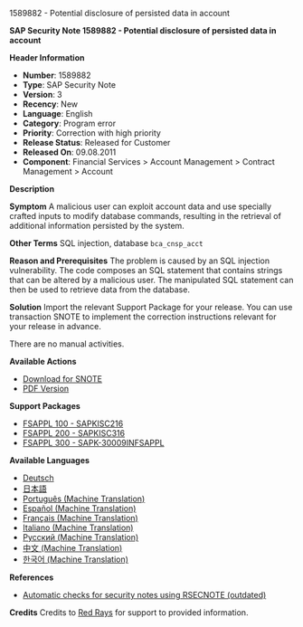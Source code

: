 1589882 - Potential disclosure of persisted data in account

**SAP Security Note 1589882 - Potential disclosure of persisted data in account**

**Header Information**
- **Number**: 1589882
- **Type**: SAP Security Note
- **Version**: 3
- **Recency**: New
- **Language**: English
- **Category**: Program error
- **Priority**: Correction with high priority
- **Release Status**: Released for Customer
- **Released On**: 09.08.2011
- **Component**: Financial Services > Account Management > Contract Management > Account

**Description**

**Symptom**
A malicious user can exploit account data and use specially crafted inputs to modify database commands, resulting in the retrieval of additional information persisted by the system.

**Other Terms**
SQL injection, database `bca_cnsp_acct`

**Reason and Prerequisites**
The problem is caused by an SQL injection vulnerability. The code composes an SQL statement that contains strings that can be altered by a malicious user. The manipulated SQL statement can then be used to retrieve data from the database.

**Solution**
Import the relevant Support Package for your release. You can use transaction SNOTE to implement the correction instructions relevant for your release in advance.

There are no manual activities.

**Available Actions**
- [Download for SNOTE](https://notesdownloads.sap.com/note/0040000009437822017)
- [PDF Version](https://userapps.support.sap.com/sap/support/sfm/notes/print/0001589882?language=en-US&token=4E286A2986F3EA43AA11E34976018C94)

**Support Packages**
- [FSAPPL 100 - SAPKISC216](https://me.sap.com/supportpackage/SAPKISC216)
- [FSAPPL 200 - SAPKISC316](https://me.sap.com/supportpackage/SAPKISC316)
- [FSAPPL 300 - SAPK-30009INFSAPPL](https://me.sap.com/supportpackage/SAPK-30009INFSAPPL)

**Available Languages**
- [Deutsch](https://me.sap.com/notes/0001589882/D)
- [日本語](https://me.sap.com/notes/0001589882/J)
- [Português (Machine Translation)](https://me.sap.com/notes/0001589882/P)
- [Español (Machine Translation)](https://me.sap.com/notes/0001589882/S)
- [Français (Machine Translation)](https://me.sap.com/notes/0001589882/F)
- [Italiano (Machine Translation)](https://me.sap.com/notes/0001589882/I)
- [Русский (Machine Translation)](https://me.sap.com/notes/0001589882/R)
- [中文 (Machine Translation)](https://me.sap.com/notes/0001589882/1)
- [한국어 (Machine Translation)](https://me.sap.com/notes/0001589882/3)

**References**
- [Automatic checks for security notes using RSECNOTE (outdated)](https://me.sap.com/notes/888889)

**Credits**
Credits to [Red Rays](https://redrays.io) for support to provided information.